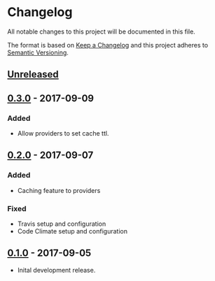 # Changelog
All notable changes to this project will be documented in this file.

The format is based on [Keep a Changelog](http://keepachangelog.com/en/1.0.0/)
and this project adheres to [Semantic Versioning](http://semver.org/spec/v2.0.0.html).

## [Unreleased]

## [0.3.0] - 2017-09-09
### Added
- Allow providers to set cache ttl.
## [0.2.0] - 2017-09-07
### Added
- Caching feature to providers
### Fixed
- Travis setup and configuration
- Code Climate setup and configuration
## [0.1.0] - 2017-09-05
- Inital development release.

[Unreleased]: https://github.com/jimmerioles/bitcoin-currency-converter-php/compare/v0.3.0...HEAD
[0.3.0]: https://github.com/jimmerioles/bitcoin-currency-converter-php/compare/v0.2.0...v0.3.0
[0.2.0]: https://github.com/jimmerioles/bitcoin-currency-converter-php/compare/v0.1.0...v0.2.0
[0.1.0]: https://github.com/jimmerioles/bitcoin-currency-converter-php/commit/3215197c7a061ad25545688626521537c9e3def8